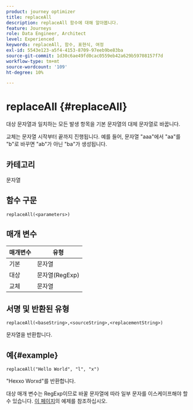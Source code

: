 ```yaml
---
product: journey optimizer
title: replaceAll
description: replaceAll 함수에 대해 알아봅니다.
feature: Journeys
role: Data Engineer, Architect
level: Experienced
keywords: replaceAll, 함수, 표현식, 여정
exl-id: 5543e123-a5f4-4153-8709-97eeb9be83ba
source-git-commit: 1d30c6ae49fd0cac0559eb42a629b59708157f7d
workflow-type: tm+mt
source-wordcount: '109'
ht-degree: 10%

---
```


# replaceAll {#replaceAll}

대상 문자열과 일치하는 모든 발생 항목을 기본 문자열의 대체 문자열로 바꿉니다.

교체는 문자열 시작부터 끝까지 진행됩니다. 예를 들어, 문자열 &quot;aaa&quot;에서 &quot;aa&quot;를 &quot;b&quot;로 바꾸면 &quot;ab&quot;가 아닌 &quot;ba&quot;가 생성됩니다.

## 카테고리

문자열

## 함수 구문

`replaceAll(<parameters>)`

## 매개 변수

| 매개변수 | 유형 |
|-----------|--------------|
| 기본 | 문자열 |
| 대상 | 문자열(RegExp) |
| 교체 | 문자열 |

## 서명 및 반환된 유형

`replaceAll(<baseString>,<sourceString>,<replacementString>)`

문자열을 반환합니다.

## 예{#example}

`replaceAll("Hello World", "l", "x")`

&quot;Hexxo Worxd&quot;를 반환합니다.

대상 매개 변수는 RegExp이므로 바꿀 문자열에 따라 일부 문자를 이스케이프해야 할 수 있습니다. [이 페이지](../functions/functionreplace.md#example_2)의 예제를 참조하십시오.

